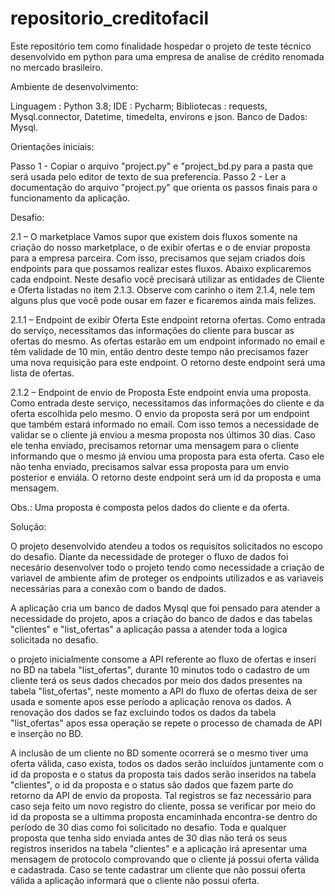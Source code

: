 # repositorio_creditofacil
Este repositório tem como finalidade hospedar o projeto de teste técnico desenvolvido em python para uma empresa de analise de crédito renomada no mercado brasileiro. 

Ambiente de desenvolvimento:

Linguagem : Python 3.8;
IDE : Pycharm;
Bibliotecas : requests, Mysql.connector, Datetime, timedelta, environs e json.
Banco de Dados: Mysql.

Orientações iniciais:

Passo 1 - Copiar o arquivo "project.py" e "project_bd.py para a pasta que será usada pelo editor de texto de sua preferencia.
Passo 2 - Ler a documentação do arquivo "project.py" que orienta os passos finais para o funcionamento da aplicação.

Desafio:

2.1 – O marketplace
Vamos supor que existem dois fluxos somente na criação do nosso marketplace, o de
exibir ofertas e o de enviar proposta para a empresa parceira. Com isso, precisamos
que sejam criados dois endpoints para que possamos realizar estes fluxos. Abaixo
explicaremos cada endpoint.
Neste desafio você precisará utilizar as entidades de Cliente e Oferta listadas no item
2.1.3.
Observe com carinho o item 2.1.4, nele tem alguns plus que você pode ousar em fazer
e ficaremos ainda mais felizes.

2.1.1 – Endpoint de exibir Oferta
Este endpoint retorna ofertas.
Como entrada do serviço, necessitamos das informações do cliente para buscar as
ofertas do mesmo.
As ofertas estarão em um endpoint informado no email e têm validade de 10 min,
então dentro deste tempo não precisamos fazer uma nova requisição para este
endpoint.
O retorno deste endpoint será uma lista de ofertas.

2.1.2 – Endpoint de envio de Proposta
Este endpoint envia uma proposta.
Como entrada deste serviço, necessitamos das informações do cliente e da oferta
escolhida pelo mesmo.
O envio da proposta será por um endpoint que também estará informado no email.
Com isso temos a necessidade de validar se o cliente já enviou a mesma proposta nos
últimos 30 dias. Caso ele tenha enviado, precisamos retornar uma mensagem para o
cliente informando que o mesmo já enviou uma proposta para esta oferta. Caso ele
não tenha enviado, precisamos salvar essa proposta para um envio posterior e enviála.
O retorno deste endpoint será um id da proposta e uma mensagem.

Obs.: Uma proposta é composta pelos dados do cliente e da oferta.

Solução:

O projeto desenvolvido atendeu a todos os requisitos solicitados no escopo do desafio. Diante da necessidade de proteger o fluxo de dados foi necesário desenvolver todo o projeto tendo como necessidade a criação de variavel de ambiente afim de proteger os endpoints utilizados e as variaveis necessárias para a conexão com o bando de dados.

A aplicação cria um banco de dados Mysql que foi pensado para atender a necessidade do projeto, apos a criação do banco de dados e das tabelas "clientes" e "list_ofertas" a aplicação passa a atender toda a logica solicitada no desafio.

o projeto inicialmente consome a API referente ao fluxo de ofertas e inseri no BD na tabela "list_ofertas", durante 10 minutos todo o cadastro de um cliente terá os seus dados checados por meio dos dados presentes na tabela "list_ofertas", neste momento a API do fluxo de ofertas deixa de ser usada e somente apos esse período a aplicação renova os dados. A renovação dos dados se faz excluindo todos os dados da tabela "list_ofertas" apos essa operação se repete o processo de chamada de API e inserção no BD.

A inclusão de um cliente no BD somente ocorrerá se o mesmo tiver uma oferta válida, caso exista, todos os dados serão incluídos juntamente com o id da proposta e o status da proposta tais dados serão inseridos na tabela "clientes", o id da proposta e o status são dados que fazem parte do retorno da API de envio da proposta. Tal registros se faz necessário para caso seja feito um novo registro do cliente, possa se verificar por meio do id da proposta se a ultimma proposta encaminhada encontra-se dentro do período de 30 dias como foi solicitado no desafio. Toda e qualquer proposta que tenha sido enviada antes de 30 dias não terá os seus registros inseridos na tabela "clientes" e a aplicação irá apresentar uma mensagem de protocolo comprovando que o cliente já possui oferta válida e cadastrada. Caso se tente cadastrar um cliente que não possui oferta válida a aplicação informará que o cliente não possui oferta.
